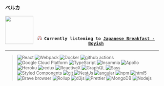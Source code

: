 ### ベルカ
<div align="center">
<kbd>
<a href="https://www.youtube.com/results?search_query=Japanese+Breakfast+Boyish" target="_blank">
    <img align="left" width="92" height="92" src="https:&#x2F;&#x2F;lastfm.freetls.fastly.net&#x2F;i&#x2F;u&#x2F;174s&#x2F;cbf1dee4189770223d517c4e2b4b6d2e.jpg">
</a>
</br></br></br>
<b><p align="center"><img height="14" width="14" src=https:&#x2F;&#x2F;github.com&#x2F;BelkaDev&#x2F;BelkaDev&#x2F;blob&#x2F;master&#x2F;assets&#x2F;listening2.png?raw&#x3D;true> Currently listening to <a href="https://www.youtube.com/results?search_query=Japanese+Breakfast+Boyish" target="_blank">Japanese Breakfast  - Boyish</a> </b></p>
</kbd>
</div>

---

<blockquote>
<p>
    <img alt="React" src="https://img.shields.io/badge/-React-45b8d8?style=flat-rounded&logo=react&logoColor=white" />
    <img alt="Webpack" src="https://img.shields.io/badge/-Webpack-8DD6F9?style=flat-rounded&logo=webpack&logoColor=white" /> 
    <img alt="Docker" src="https://img.shields.io/badge/-Docker-46a2f1?style=flat-rounded&logo=docker&logoColor=white" />
    <img alt="github actions" src="https://img.shields.io/badge/-Github_Actions-2088FF?style=flat-rounded&logo=github-actions&logoColor=white" />
    <img alt="Google Cloud Platform" src="https://img.shields.io/badge/-Google_Cloud_Platform-1a73e8?style=flat-rounded&logo=google-cloud&logoColor=white" />
    <img alt="TypeScript" src="https://img.shields.io/badge/-TypeScript-007ACC?style=flat-rounded&logo=typescript&logoColor=white" />
    <img alt="Insomnia" src="https://img.shields.io/badge/-Insomnia-5849BE?style=flat-rounded&logo=insomnia&logoColor=white" />
    <img alt="Apollo" src="https://img.shields.io/badge/-Apollo%20GraphQL-311C87?style=flat-rounded&logo=apollo-graphql&logoColor=white" />
    <img alt="Heroku" src="https://img.shields.io/badge/-Heroku-430098?style=flat-rounded&logo=heroku&logoColor=white" />
    <img alt="redux" src="https://img.shields.io/badge/-Redux-764ABC?style=flat-rounded&logo=redux&logoColor=white" />
    <img alt="ReactiveX" src="https://img.shields.io/badge/-RxJs-B7178C?style=flat-rounded&logo=reactivex&logoColor=white" />
    <img alt="GraphQL" src="https://img.shields.io/badge/-GraphQL-E10098?style=flat-rounded&logo=graphql&logoColor=white" />
    <img alt="Sass" src="https://img.shields.io/badge/-Sass-CC6699?style=flat-rounded&logo=sass&logoColor=white" />
    <img alt="Styled Components" src="https://img.shields.io/badge/-Styled_Components-db7092?style=flat-rounded&logo=styled-components&logoColor=white" />
    <img alt="git" src="https://img.shields.io/badge/-Git-F05032?style=flat-rounded&logo=git&logoColor=white" />
    <img alt="NestJs" src="https://img.shields.io/badge/-NestJs-ea2845?style=flat-rounded&logo=nestjs&logoColor=white" />
    <img alt="angular" src="https://img.shields.io/badge/-Angular-DD0031?style=flat-rounded&logo=angular&logoColor=white" />
    <img alt="npm" src="https://img.shields.io/badge/-NPM-CB3837?style=flat-rounded&logo=npm&logoColor=white" />
    <img alt="html5" src="https://img.shields.io/badge/-HTML5-E34F26?style=flat-rounded&logo=html5&logoColor=white" />
    <img alt="Brave browser" src="https://img.shields.io/badge/-Brave_Browser-FB542B?style=flat-rounded&logo=brave&logoColor=white" />
    <img alt="Rollup" src="https://img.shields.io/badge/-Rollup-EC4A3F?style=flat-rounded&logo=rollup.js&logoColor=white" />
    <img alt="d3js" src="https://img.shields.io/badge/-D3.js-F9A03C?style=flat-rounded&logo=d3.js&logoColor=white" />
    <img alt="Prettier" src="https://img.shields.io/badge/-Prettier-F7B93E?style=flat-rounded&logo=prettier&logoColor=white" />
    <img alt="MongoDB" src="https://img.shields.io/badge/-MongoDB-13aa52?style=flat-rounded&logo=mongodb&logoColor=white" />
    <img alt="Nodejs" src="https://img.shields.io/badge/-Nodejs-43853d?style=flat-rounded&logo=Node.js&logoColor=white" />
  </p>
</blockquote>